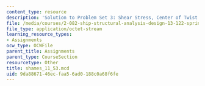 ```yaml
---
content_type: resource
description: 'Solution to Problem Set 3: Shear Stress, Center of Twist'
file: /media/courses/2-082-ship-structural-analysis-design-13-122-spring-2003/9da8867146ecfaa56ad0188c0a68f6fe_shames_11_53.mcd
file_type: application/octet-stream
learning_resource_types:
- Assignments
ocw_type: OCWFile
parent_title: Assignments
parent_type: CourseSection
resourcetype: Other
title: shames_11_53.mcd
uid: 9da88671-46ec-faa5-6ad0-188c0a68f6fe
---
```

